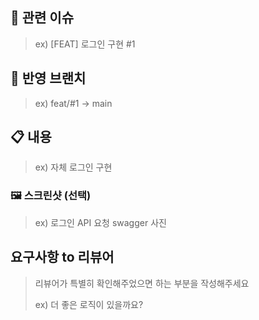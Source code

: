 ## 🚩 관련 이슈

> ex) [FEAT] 로그인 구현 #1

## 📌 반영 브랜치

> ex) feat/#1 -> main

## 📋 내용

> ex) 자체 로그인 구현

### 🖼️ 스크린샷 (선택)

> ex) 로그인 API 요청 swagger 사진

## 요구사항 to 리뷰어

> 리뷰어가 특별히 확인해주었으면 하는 부분을 작성해주세요
>
> ex) 더 좋은 로직이 있을까요?
